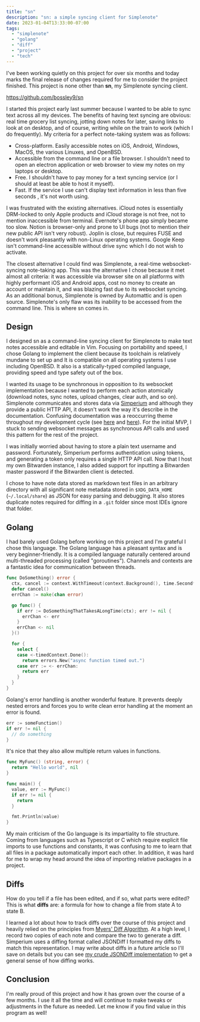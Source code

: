 ```yaml
---
title: "sn"
description: "sn: a simple syncing client for Simplenote"
date: 2023-01-04T13:33:00-07:00
tags:
  - "simplenote"
  - "golang"
  - "diff"
  - "project"
  - "tech"
---
```


I've been working quietly on this project for over six months and today marks the final release of changes required for me to consider the project finished. This project is none other than **sn**, my Simplenote syncing client.

https://github.com/bossley9/sn

I started this project early last summer because I wanted to be able to sync text across all my devices. The benefits of having text syncing are obvious: real time grocery list syncing, jotting down notes for later, saving links to look at on desktop, and of course, writing while on the train to work (which I do frequently). My criteria for a perfect note-taking system was as follows:

* Cross-platform. Easily accessible notes on iOS, Android, Windows, MacOS, the various Linuxes, and OpenBSD.
* Accessible from the command line or a file browser. I shouldn't need to open an electron application or web browser to view my notes on my laptops or desktop.
* Free. I shouldn't have to pay money for a text syncing service (or I should at least be able to host it myself).
* Fast. If the service I use can't display text information in less than five seconds , it's not worth using.

I was frustrated with the existing alternatives. iCloud notes is essentially DRM-locked to only Apple products and iCloud storage is not free, not to mention inaccessible from terminal. Evernote's phone app simply became too slow. Notion is browser-only and prone to UI bugs (not to mention their new public API isn't very robust). Joplin is close, but requires FUSE and doesn't work pleasantly with non-Linux operating systems. Google Keep isn't command-line accessible without drive sync which I do not wish to activate.

The closest alternative I could find was Simplenote, a real-time websocket-syncing note-taking app. This was the alternative I chose because it met almost all criteria: it was accessible via browser site on all platforms with highly performant iOS and Android apps, cost no money to create an account or maintain it, and was blazing fast due to its websocket syncing. As an additional bonus, Simplenote is owned by Automattic and is open source. Simplenote's only flaw was its inability to be accessed from the command line. This is where sn comes in.

## Design

I designed sn as a command-line syncing client for Simplenote to make text notes accessible and editable in Vim. Focusing on portability and speed, I chose Golang to implement the client because its toolchain is relatively mundane to set up and It is compatible on all operating systems I use including OpenBSD. It also is a statically-typed compiled language, providing speed and type safety out of the box.

I wanted its usage to be synchronous in opposition to its websocket implementation because I wanted to perform each action atomically (download notes, sync notes, upload changes, clear auth, and so on). Simplenote communicates and stores data via [Simperium](https://simperium.com/) and although they provide a public HTTP API, it doesn't work the way it's describe in the documentation. Confusing documentation was a reoccurring theme throughout my development cycle (see [here](https://github.com/bossley9/sn/blob/f7f31cb8ed29e50ba3256842098d539c367d6dd3/pkg/client/localdiffs.go#L49-L51) and [here](https://github.com/bossley9/sn/blob/f7f31cb8ed29e50ba3256842098d539c367d6dd3/pkg/client/client.go#L134-L135)). For the initial MVP, I stuck to sending websocket messages as synchronous API calls and used this pattern for the rest of the project.

I was initially worried about having to store a plain text username and password. Fortunately, Simperium performs authentication using tokens, and generating a token only requires a single HTTP API call. Now that I host my own Bitwarden instance, I also added support for inputting a Bitwarden master password if the Bitwarden client is detected.

I chose to have note data stored as markdown text files in an arbitrary directory with all significant note metadata stored in `$XDG_DATA_HOME` (`~/.local/share`) as JSON for easy parsing and debugging. It also stores duplicate notes required for diffing in a `.git` folder since most IDEs ignore that folder.

## Golang

I had barely used Golang before working on this project and I'm grateful I chose this language. The Golang language has a pleasant syntax and is very beginner-friendly. It is a compiled language naturally centered around multi-threaded processing (called "goroutines"). Channels and contexts are a fantastic idea for communication between threads.

```go
func DoSomething() error {
  ctx, cancel := context.WithTimeout(context.Background(), time.Second*4)
  defer cancel()
  errChan := make(chan error)

  go func() {
    if err := DoSomethingThatTakesALongTime(ctx); err != nil {
      errChan <- err
    }
    errChan <- nil
  }()

  for {
    select {
    case <-timedContext.Done():
      return errors.New("async function timed out.")
    case err := <- errChan:
      return err
    }
  }
}
```

Golang's error handling is another wonderful feature. It prevents deeply nested errors and forces you to write clean error handling at the moment an error is found.

```go
err := someFunction()
if err != nil {
  // do something
}
```

It's nice that they also allow multiple return values in functions.

```go
func MyFunc() (string, error) {
  return "Hello world", nil
}

func main() {
  value, err := MyFunc()
  if err != nil {
    return
  }

  fmt.Println(value)
}
```

My main criticism of the Go language is its impartiality to file structure. Coming from languages such as Typescript or C which require explicit file imports to use functions and constants, it was confusing to me to learn that all files in a package automatically import each other. In addition, it was hard for me to wrap my head around the idea of importing relative packages in a project.

## Diffs

How do you tell if a file has been edited, and if so, what parts were edited? This is what **diffs** are: a formula for how to change a file from state A to state B.

I learned a lot about how to track diffs over the course of this project and heavily relied on the principles from [Myers' Diff Algorithm](https://sam-bossley-us-media.sfo3.cdn.digitaloceanspaces.com/thoughts/2023/myers-diff-algorithm.pdf). At a high level, I record two copies of each note and compare the two to generate a diff. Simperium uses a diffing format called JSONDiff I formatted my diffs to match this representation. I may write about diffs in a future article so I'll save on details but you can see [my crude JSONDiff implementation](https://github.com/bossley9/sn/blob/f7f31cb8ed29e50ba3256842098d539c367d6dd3/pkg/jsondiff/getdiff.go) to get a general sense of how diffing works.

## Conclusion

I'm really proud of this project and how it has grown over the course of a few months. I use it all the time and will continue to make tweaks or adjustments in the future as needed. Let me know if you find value in this program as well!
